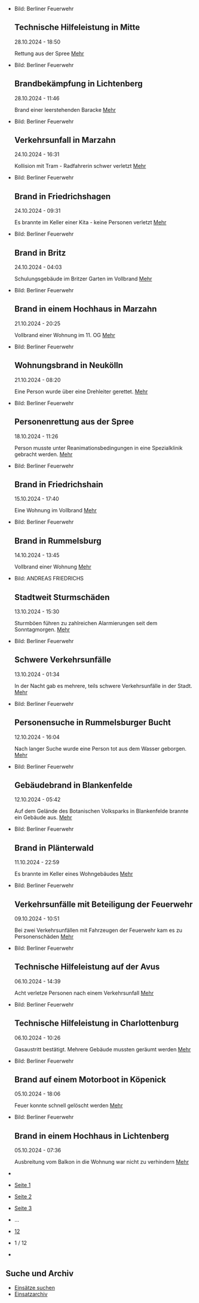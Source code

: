 * Bild: Berliner Feuerwehr

  Technische Hilfeleistung in Mitte
  ----------

   28.10.2024 - 18:50

   Rettung aus der Spree
  [Mehr](https://www.berliner-feuerwehr.de/aktuelles/einsaetze/technische-hilfeleistung-in-mitte-6-4687/)

* Bild: Berliner Feuerwehr

  Brandbekämpfung in Lichtenberg
  ----------

   28.10.2024 - 11:46

   Brand einer leerstehenden Baracke
  [Mehr](https://www.berliner-feuerwehr.de/aktuelles/einsaetze/brandbekaempfung-in-lichtenberg-4686/)

* Bild: Berliner Feuerwehr

  Verkehrsunfall in Marzahn
  ----------

   24.10.2024 - 16:31

   Kollision mit Tram - Radfahrerin schwer verletzt
  [Mehr](https://www.berliner-feuerwehr.de/aktuelles/einsaetze/verkehrsunfall-in-marzahn-2-4685/)

* Bild: Berliner Feuerwehr

  Brand in Friedrichshagen
  ----------

   24.10.2024 - 09:31

   Es brannte im Keller einer Kita - keine Personen verletzt
  [Mehr](https://www.berliner-feuerwehr.de/aktuelles/einsaetze/brand-in-friedrichshagen-2-4684/)

* Bild: Berliner Feuerwehr

  Brand in Britz
  ----------

   24.10.2024 - 04:03

   Schulungsgebäude im Britzer Garten im Vollbrand
  [Mehr](https://www.berliner-feuerwehr.de/aktuelles/einsaetze/brand-in-britz-3-4683/)

* Bild: Berliner Feuerwehr

  Brand in einem Hochhaus in Marzahn
  ----------

   21.10.2024 - 20:25

   Vollbrand einer Wohnung im 11. OG
  [Mehr](https://www.berliner-feuerwehr.de/aktuelles/einsaetze/brand-in-einem-hochhaus-in-marzahn-4682/)

* Bild: Berliner Feuerwehr

  Wohnungsbrand in Neukölln
  ----------

   21.10.2024 - 08:20

   Eine Person wurde über eine Drehleiter gerettet.
  [Mehr](https://www.berliner-feuerwehr.de/aktuelles/einsaetze/wohnungsbrand-in-neukoelln-3-4681/)

* Bild: Berliner Feuerwehr

  Personenrettung aus der Spree
  ----------

   18.10.2024 - 11:26

   Person musste unter Reanimationsbedingungen in eine Spezialklinik gebracht werden.
  [Mehr](https://www.berliner-feuerwehr.de/aktuelles/einsaetze/personenrettung-aus-der-spree-4680/)

* Bild: Berliner Feuerwehr

  Brand in Friedrichshain
  ----------

   15.10.2024 - 17:40

   Eine Wohnung im Vollbrand
  [Mehr](https://www.berliner-feuerwehr.de/aktuelles/einsaetze/brand-in-friedrichshain-6-4678/)

* Bild: Berliner Feuerwehr

  Brand in Rummelsburg
  ----------

   14.10.2024 - 13:45

   Vollbrand einer Wohnung
  [Mehr](https://www.berliner-feuerwehr.de/aktuelles/einsaetze/brand-in-rummelsburg-4-4677/)

* Bild: ANDREAS FRIEDRICHS

  Stadtweit Sturmschäden
  ----------

   13.10.2024 - 15:30

   Sturmböen führen zu zahlreichen Alarmierungen seit dem Sonntagmorgen.
  [Mehr](https://www.berliner-feuerwehr.de/aktuelles/einsaetze/stadtweit-sturmschaeden-4676/)

* Bild: Berliner Feuerwehr

  Schwere Verkehrsunfälle
  ----------

   13.10.2024 - 01:34

   In der Nacht gab es mehrere, teils schwere Verkehrsunfälle in der Stadt.
  [Mehr](https://www.berliner-feuerwehr.de/aktuelles/einsaetze/schwere-verkehrsunfaelle-4675/)

* Bild: Berliner Feuerwehr

  Personensuche in Rummelsburger Bucht
  ----------

   12.10.2024 - 16:04

   Nach langer Suche wurde eine Person tot aus dem Wasser geborgen.
  [Mehr](https://www.berliner-feuerwehr.de/aktuelles/einsaetze/personenrettung-in-rummelsburger-bucht-4674/)

* Bild: Berliner Feuerwehr

  Gebäudebrand in Blankenfelde
  ----------

   12.10.2024 - 05:42

   Auf dem Gelände des Botanischen Volksparks in Blankenfelde brannte ein Gebäude aus.
  [Mehr](https://www.berliner-feuerwehr.de/aktuelles/einsaetze/gebaeudebrand-in-blankenfelde-4673/)

* Bild: Berliner Feuerwehr

  Brand in Plänterwald
  ----------

   11.10.2024 - 22:59

   Es brannte im Keller eines Wohngebäudes
  [Mehr](https://www.berliner-feuerwehr.de/aktuelles/einsaetze/brand-in-plaenterwald-4672/)

* Bild: Berliner Feuerwehr

  Verkehrsunfälle mit Beteiligung der Feuerwehr
  ----------

   09.10.2024 - 10:51

   Bei zwei Verkehrsunfällen mit Fahrzeugen der Feuerwehr kam es zu Personenschäden
  [Mehr](https://www.berliner-feuerwehr.de/aktuelles/einsaetze/verkehrsunfaelle-mit-beteiligung-der-feuerwehr-4671/)

* Bild: Berliner Feuerwehr

  Technische Hilfeleistung auf der Avus
  ----------

   06.10.2024 - 14:39

   Acht verletze Personen nach einem Verkehrsunfall
  [Mehr](https://www.berliner-feuerwehr.de/aktuelles/einsaetze/technische-hilfeleistung-auf-der-avus-4670/)

* Bild: Berliner Feuerwehr

  Technische Hilfeleistung in Charlottenburg
  ----------

   06.10.2024 - 10:26

   Gasaustritt bestätigt. Mehrere Gebäude mussten geräumt werden
  [Mehr](https://www.berliner-feuerwehr.de/aktuelles/einsaetze/technische-hilfeleistung-in-charlottenburg-5-4669/)

* Bild: Berliner Feuerwehr

  Brand auf einem Motorboot in Köpenick
  ----------

   05.10.2024 - 18:06

   Feuer konnte schnell gelöscht werden
  [Mehr](https://www.berliner-feuerwehr.de/aktuelles/einsaetze/default-12fb5b9d3016d37d6d3e29e6533489f0-2-4667/)

* Bild: Berliner Feuerwehr

  Brand in einem Hochhaus in Lichtenberg
  ----------

   05.10.2024 - 07:36

   Ausbreitung vom Balkon in die Wohnung war nicht zu verhindern
  [Mehr](https://www.berliner-feuerwehr.de/aktuelles/einsaetze/default-12fb5b9d3016d37d6d3e29e6533489f0-1-4666/)

* []()
* [Seite 1](https://www.berliner-feuerwehr.de/aktuelles/einsaetze/1/)
* [Seite 2](https://www.berliner-feuerwehr.de/aktuelles/einsaetze/2/)
* [Seite 3](https://www.berliner-feuerwehr.de/aktuelles/einsaetze/3/)
* …
* [12](https://www.berliner-feuerwehr.de/aktuelles/einsaetze/12/)
* 1 / 12
* [](https://www.berliner-feuerwehr.de/aktuelles/einsaetze/2/)

Suche und Archiv
----------

* [Einsätze suchen](https://www.berliner-feuerwehr.de/aktuelles/einsaetze/einsatzsuche/)
* [Einsatzarchiv](https://www.berliner-feuerwehr.de/aktuelles/einsaetze/einsatzarchiv/)
